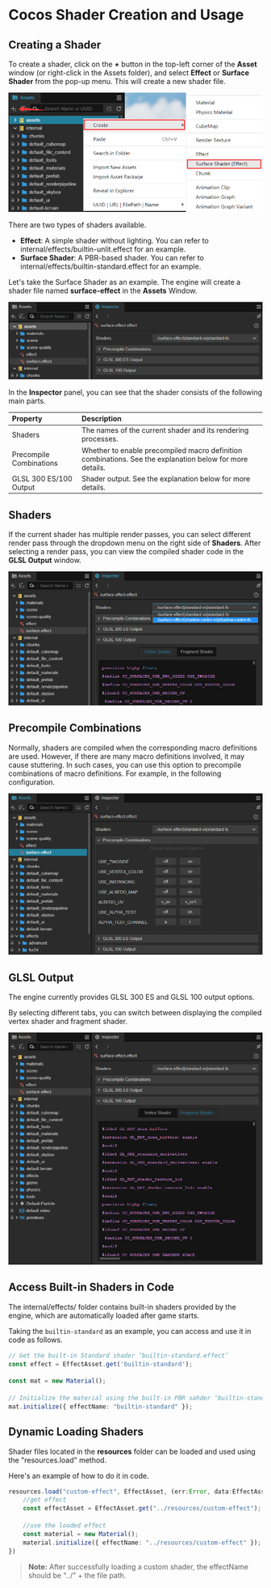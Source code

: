 # Cocos Shader Creation and Usage

## Creating a Shader

To create a shader, click on the **+** button in the top-left corner of the **Asset** window (or right-click in the Assets folder), and select **Effect** or **Surface Shader** from the pop-up menu. This will create a new shader file.

![1](img/create-effect.png)

There are two types of shaders available.
- **Effect**: A simple shader without lighting. You can refer to internal/effects/builtin-unlit.effect for an example.
- **Surface Shader**: A PBR-based shader. You can refer to internal/effects/builtin-standard.effect for an example.

Let's take the Surface Shader as an example. The engine will create a shader file named **surface-effect** in the **Assets** Window.

![image](img/new-effect.png)

In the **Inspector** panel, you can see that the shader consists of the following main parts.

| Property |Description|
| :-- | :-- |
|Shaders | The names of the current shader and its rendering processes.
| Precompile Combinations | Whether to enable precompiled macro definition combinations. See the explanation below for more details.
| GLSL 300 ES/100 Output | Shader output. See the explanation below for more details.

## Shaders

If the current shader has multiple render passes, you can select different render pass through the dropdown menu on the right side of **Shaders**. After selecting a render pass, you can view the compiled shader code in the **GLSL Output** window.

![render-pass](img/effect-pass.png)

## Precompile Combinations

Normally, shaders are compiled when the corresponding macro definitions are used. However, if there are many macro definitions involved, it may cause stuttering. In such cases, you can use this option to precompile combinations of macro definitions. For example, in the following configuration.

![image](./img/precompile.png)

## GLSL Output

The engine currently provides GLSL 300 ES and GLSL 100 output options.

By selecting different tabs, you can switch between displaying the compiled vertex shader and fragment shader.

![vs-fs-switch](img/change-vs-fs.png)

## Access Built-in Shaders in Code

The internal/effects/ folder contains built-in shaders provided by the engine, which are automatically loaded after game starts.

Taking the `builtin-standard` as an example, you can access and use it in code as follows.

```ts
// Get the built-in Standard shader ‘builtin-standard.effect’
const effect = EffectAsset.get('builtin-standard');

const mat = new Material();

// Initialize the material using the built-in PBR sahder ‘builtin-standard.effect’
mat.initialize({ effectName: "builtin-standard" });
```

## Dynamic Loading Shaders

Shader files located in the **resources** folder can be loaded and used using the "resources.load" method.

Here's an example of how to do it in code.

```ts
resources.load("custom-effect", EffectAsset, (err:Error, data:EffectAsset)=>{
    //get effect
    const effectAsset = EffectAsset.get("../resources/custom-effect");

    //use the loaded effect
    const material = new Material();
    material.initialize({ effectName: "../resources/custom-effect" });
})        
```

> **Note:** After successfully loading a custom shader, the effectName should be "../" + the file path.
